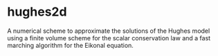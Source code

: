 # hughes2d
A numerical scheme to approximate the solutions of the Hughes model using a finite volume scheme for the scalar conservation law and a fast marching algorithm for the Eikonal equation.
